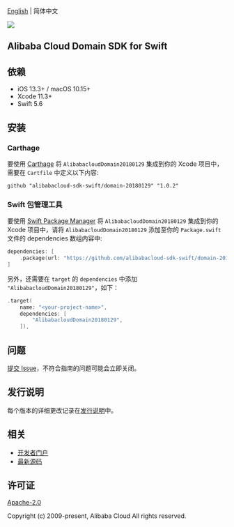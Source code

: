 [English](README.md) | 简体中文

![](https://aliyunsdk-pages.alicdn.com/icons/AlibabaCloud.svg)

## Alibaba Cloud Domain SDK for Swift

## 依赖

- iOS 13.3+ / macOS 10.15+
- Xcode 11.3+
- Swift 5.6

## 安装

### Carthage

要使用 [Carthage](https://github.com/Carthage/Carthage) 将 `AlibabacloudDomain20180129` 集成到你的 Xcode 项目中，需要在 `Cartfile` 中定义以下内容:

```ogdl
github "alibabacloud-sdk-swift/domain-20180129" "1.0.2"
```

### Swift 包管理工具

要使用 [Swift Package Manager](https://swift.org/package-manager/) 将 `AlibabacloudDomain20180129` 集成到你的 Xcode 项目中，请将 `AlibabacloudDomain20180129` 添加至你的 `Package.swift` 文件的 dependencies 数组内容中:

```swift
dependencies: [
    .package(url: "https://github.com/alibabacloud-sdk-swift/domain-20180129.git", from: "1.0.2")
]
```

另外，还需要在 `target` 的 `dependencies` 中添加 `"AlibabacloudDomain20180129"`，如下：

```swift
.target(
    name: "<your-project-name>",
    dependencies: [
        "AlibabacloudDomain20180129",
    ]),
```

## 问题

[提交 Issue](https://github.com/alibabacloud-sdk-swift/domain-20180129/issues/new)，不符合指南的问题可能会立即关闭。

## 发行说明

每个版本的详细更改记录在[发行说明](./ChangeLog.txt)中。

## 相关

* [开发者门户](https://next.api.aliyun.com/home)
* [最新源码](https://github.com/alibabacloud-sdk-swift/domain-20180129)

## 许可证

[Apache-2.0](http://www.apache.org/licenses/LICENSE-2.0)

Copyright (c) 2009-present, Alibaba Cloud All rights reserved.
